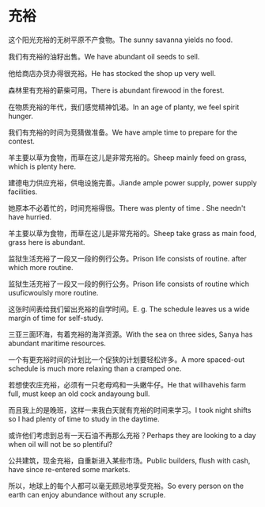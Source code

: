 # 充裕

<p><span class="chinese">这个阳光充裕的无树平原不产食物。</span><span class="english">The sunny savanna yields no food.</span></p>

<p><span class="chinese">我们有充裕的油籽出售。</span><span class="english">We have abundant oil seeds to sell.</span></p>

<p><span class="chinese">他给商店办货办得很充裕。</span><span class="english">He has stocked the shop up very well.</span></p>

<p><span class="chinese">森林里有充裕的薪柴可用。</span><span class="english">There is abundant firewood in the forest.</span></p>

<p><span class="chinese">在物质充裕的年代，我们感觉精神饥渴。</span><span class="english">In an age of planty, we feel spirit hunger.</span></p>

<p><span class="chinese">我们有充裕的时间为竞猜做准备。</span><span class="english">We have ample time to prepare for the contest.</span></p>

<p><span class="chinese">羊主要以草为食物，而草在这儿是非常充裕的。</span><span class="english">Sheep mainly feed on grass, which is plenty here.</span></p>

<p><span class="chinese">建德电力供应充裕，供电设施完善。</span><span class="english">Jiande ample power supply, power supply facilities.</span></p>

<p><span class="chinese">她原本不必着忙的，时间充裕得很。</span><span class="english">There was plenty of time . She needn't have hurried.</span></p>

<p><span class="chinese">羊主要以草为食物，而草在这儿是非常充裕的。</span><span class="english">Sheep take grass as main food, grass here is abundant.</span></p>

<p><span class="chinese">监狱生活充裕了一段又一段的例行公务。</span><span class="english">Prison life consists of routine. after which more routine.</span></p>

<p><span class="chinese">监狱生活充裕了一段又一段的例行公务。</span><span class="english">Prison life consists of routine which usuficwoulsly more routine.</span></p>

<p><span class="chinese">这张时间表给我们留出充裕的自学时间。</span><span class="english">E. g. The schedule leaves us a wide margin of time for self-study.</span></p>

<p><span class="chinese">三亚三面环海，有着充裕的海洋资源。</span><span class="english">With the sea on three sides, Sanya has abundant maritime resources.</span></p>

<p><span class="chinese">一个有更充裕时间的计划比一个促狭的计划要轻松许多。</span><span class="english">A more spaced-out schedule is much more relaxing than a cramped one.</span></p>

<p><span class="chinese">若想使农庄充裕，必须有一只老母鸡和一头嫩牛仔。</span><span class="english">He that willhavehis farm full, must keep an old cock andayoung bull.</span></p>

<p><span class="chinese">而且我上的是晚班，这样一来我白天就有充裕的时间来学习。</span><span class="english">I took night shifts so I had plenty of time to study in the daytime.</span></p>

<p><span class="chinese">或许他们考虑到总有一天石油不再那么充裕？</span><span class="english">Perhaps they are looking to a day when oil will not be so plentiful?</span></p>

<p><span class="chinese">公共建筑，现金充裕，自重新进入某些市场。</span><span class="english">Public builders, flush with cash, have since re-entered some markets.</span></p>

<p><span class="chinese">所以，地球上的每个人都可以毫无顾忌地享受充裕。</span><span class="english">So every person on the earth can enjoy abundance without any scruple.</span></p>

